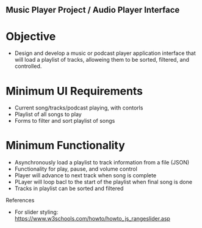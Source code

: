 ## Music Player Project / Audio Player Interface

# Objective
- Design and develop a music or podcast player application interface that will load a playlist of tracks, alloweing them to be sorted, filtered, and controlled.

# Minimum UI Requirements
- Current song/tracks/podcast playing, with contorls
- Playlist of all songs to play
- Forms to filter and sort playlist of songs

# Minimum Functionality
- Asynchronously load a playlist to track information from a file (JSON)
- Functionality for play, pause, and volume control
- Player will advance to next track when song is complete
- PLayer will loop bacl to the start of the playlist when final song is done
- Tracks in playlist can be sorted and filtered


References
- For slider styling: https://www.w3schools.com/howto/howto_js_rangeslider.asp
